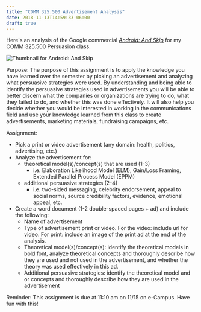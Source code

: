 ```yaml
---
title: "COMM 325.500 Advertisement Analysis"
date: 2018-11-13T14:59:33-06:00
draft: true
---
```


Here's an analysis of the Google commercial [_Android: And Skip_](https://youtu.be/rDPopoBL698) for my COMM 325.500 Persuasion class.

![Thumbnail for _Android: And Skip_](/uploads/android-and-skip-thumbnail.jpg)

Purpose: The purpose of this assignment is to apply the knowledge you have learned over the semester by picking an advertisement and analyzing what persuasive strategies were used. By understanding and being able to identify the persuasive strategies used in advertisements you will be able to better discern what the companies or organizations are trying to do, what they failed to do, and whether this was done effectively. It will also help you decide whether you would be interested in working in the communications field and use your knowledge learned from this class to create advertisements, marketing materials, fundraising campaigns, etc.

Assignment:

* Pick a print or video advertisement (any domain: health, politics, advertising, etc.)
* Analyze the advertisement for:
  * theoretical model(s)/concept(s) that are used (1-3)
    * i.e. Elaboration Likelihood Model (ELM), Gain/Loss Framing, Extended Parallel Process Model (EPPM)
  * additional persuasive strategies (2-4)
    * i.e. two-sided messaging, celebrity endorsement, appeal to social norms, source credibility factors, evidence, emotional appeal, etc.
* Create a word document (1-2 double-spaced pages + ad) and include the following:
  * Name of advertisement
  * Type of advertisement print or video. For the video: include url for video. For print: include an image of the print ad at the end of the analysis.
  * Theoretical model(s)/concept(s): identify the theoretical models in bold font, analyze theoretical concepts and thoroughly describe how they are used and not used in the advertisement, and whether the theory was used effectively in this ad.
  * Additional persuasive strategies: identify the theoretical model and or concepts and thoroughly describe how they are used in the advertisement

Reminder: This assignment is due at 11:10 am on 11/15 on e-Campus. Have fun with this!
